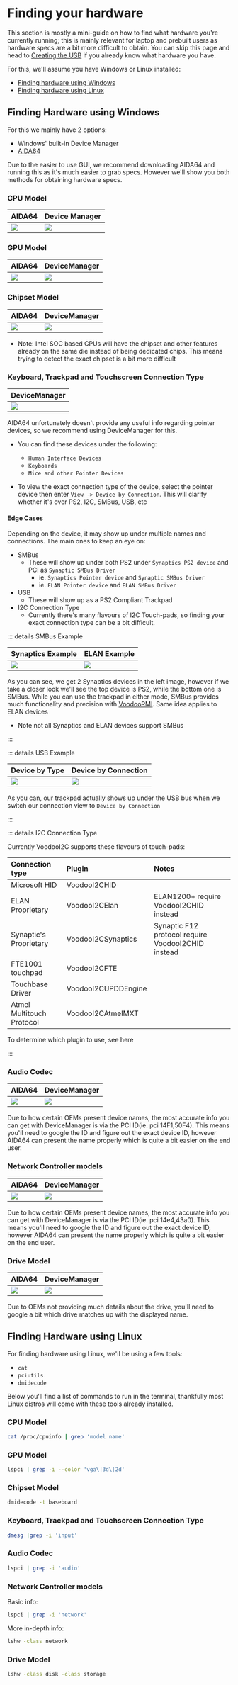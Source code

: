 # Finding your hardware

This section is mostly a mini-guide on how to find what hardware you're currently running; this is mainly relevant for laptop and prebuilt users as hardware specs are a bit more difficult to obtain. You can skip this page and head to [Creating the USB](./installer-guide/) if you already know what hardware you have.

For this, we'll assume you have Windows or Linux installed:

* [Finding hardware using Windows](#finding-hardware-using-windows)
* [Finding hardware using Linux](#finding-hardware-using-linux)

## Finding Hardware using Windows

For this we mainly have 2 options:

* Windows' built-in Device Manager
* [AIDA64](https://www.aida64.com/downloads)

Due to the easier to use GUI, we recommend downloading AIDA64 and running this as it's much easier to grab specs. However we'll show you both methods for obtaining hardware specs.

### CPU Model

| AIDA64 | Device Manager|
| :--- | :--- |
| ![](./images/finding-hardware-md/cpu-model-aida64.png) | ![](./images/finding-hardware-md/cpu-model-devicemanager.png) |

### GPU Model

| AIDA64 | DeviceManager|
| :--- | :--- |
| ![](./images/finding-hardware-md/GPU-model-aida64.png) | ![](./images/finding-hardware-md/GPU-model-devicemanager.png) |

### Chipset Model

| AIDA64 | DeviceManager|
| :--- | :--- |
| ![](./images/finding-hardware-md/chipset-model-aida64.png) | ![](./images/finding-hardware-md/chipset-model-devicemanager.png) |

* Note: Intel SOC based CPUs will have the chipset and other features already on the same die instead of being dedicated chips. This means trying to detect the exact chipset is a bit more difficult

### Keyboard, Trackpad and Touchscreen Connection Type

| DeviceManager |
| :--- |
| ![](./images/finding-hardware-md/trackpad-model-devicemanager.png) |

AIDA64 unfortunately doesn't provide any useful info regarding pointer devices, so we recommend using DeviceManager for this.

* You can find these devices under the following:
  * `Human Interface Devices`
  * `Keyboards`
  * `Mice and other Pointer Devices`

* To view the exact connection type of the device, select the pointer device then enter `View -> Device by Connection`. This will clarify whether it's over PS2, I2C, SMBus, USB, etc

#### Edge Cases

Depending on the device, it may show up under multiple names and connections. The main ones to keep an eye on:

* SMBus
  * These will show up under both PS2 under `Synaptics PS2 device` and PCI as `Synaptic SMBus Driver`
    * ie. `Synaptics Pointer device` and `Synaptic SMBus Driver`
	* ie. `ELAN Pointer device` and `ELAN SMBus Driver`
* USB
  * These will show up as a PS2 Compliant Trackpad
* I2C Connection Type
  * Currently there's many flavours of I2C Touch-pads, so finding your exact connection type can be a bit difficult.
  
::: details SMBus Example

| Synaptics Example | ELAN Example |
| :--- | :--- |
| ![](./images/finding-hardware-md/Windows-SMBus-Device.png) | ![](./images/finding-hardware-md/ELAN-SMBus-DeviceManager.png) |

As you can see, we get 2 Synaptics devices in the left image, however if we take a closer look we'll see the top device is PS2, while the bottom one is SMBus. While you can use the trackpad in either mode, SMBus provides much functionality and precision with [VoodooRMI](https://github.com/VoodooSMBus/VoodooRMI). Same idea applies to ELAN devices

* Note not all Synaptics and ELAN devices support SMBus

:::

::: details USB Example

| Device by Type | Device by Connection |
| :--- | :--- |
| ![](./images/finding-hardware-md/USB-trackpad-normal.png) | ![](./images/finding-hardware-md/USB-trackpad-by-connection.png)

As you can, our trackpad actually shows up under the USB bus when we switch our connection view to `Device by Connection`

:::

::: details I2C Connection Type

Currently VoodooI2C supports these flavours of touch-pads:

| Connection type | Plugin | Notes |
| :--- | :--- | :--- |
| Microsoft HID | VoodooI2CHID | |
| ELAN Proprietary | VoodooI2CElan | ELAN1200+ require VoodooI2CHID instead |
| Synaptic's Proprietary | VoodooI2CSynaptics | Synaptic F12 protocol require VoodooI2CHID instead |
| FTE1001 touchpad | VoodooI2CFTE | |
| Touchbase Driver | VoodooI2CUPDDEngine | |
| Atmel Multitouch Protocol | VoodooI2CAtmelMXT | |

To determine which plugin to use, see here

:::
  
### Audio Codec

| AIDA64 | DeviceManager|
| :--- | :--- |
| ![](./images/finding-hardware-md/audio-controller-aida64.png) | ![](./images/finding-hardware-md/audio-controller-aida64.png.png) |

Due to how certain OEMs present device names, the most accurate info you can get with DeviceManager is via the PCI ID(ie. pci 14F1,50F4). This means you'll need to google the ID and figure out the exact device ID, however AIDA64 can present the name properly which is quite a bit easier on the end user.

### Network Controller models

| AIDA64 | DeviceManager|
| :--- | :--- |
| ![](./images/finding-hardware-md/nic-model-aida64.png) | ![](./images/finding-hardware-md/nic-model-devicemanager.png) |

Due to how certain OEMs present device names, the most accurate info you can get with DeviceManager is via the PCI ID(ie. pci 14e4,43a0). This means you'll need to google the ID and figure out the exact device ID, however AIDA64 can present the name properly which is quite a bit easier on the end user.

### Drive Model

| AIDA64 | DeviceManager|
| :--- | :--- |
| ![](./images/finding-hardware-md/disk-model-aida64.png) | ![](./images/finding-hardware-md/disk-model-devicemanager.png) |

Due to OEMs not providing much details about the drive, you'll need to google a bit which drive matches up with the displayed name.

## Finding Hardware using Linux

For finding hardware using Linux, we'll be using a few tools:

* `cat`
* `pciutils`
* `dmidecode`

Below you'll find a list of commands to run in the terminal, thankfully most Linux distros will come with these tools already installed.

### CPU Model

```sh
cat /proc/cpuinfo | grep 'model name'
```

### GPU Model

```sh
lspci | grep -i --color 'vga\|3d\|2d'
```

### Chipset Model

```sh
dmidecode -t baseboard
```

### Keyboard, Trackpad and  Touchscreen Connection Type

```sh
dmesg |grep -i 'input'
```

### Audio Codec

```sh
lspci | grep -i 'audio'
```

### Network Controller models

Basic info:

```sh
lspci | grep -i 'network'
```

More in-depth info:

```sh
lshw -class network
```

### Drive Model

```sh
lshw -class disk -class storage
```
